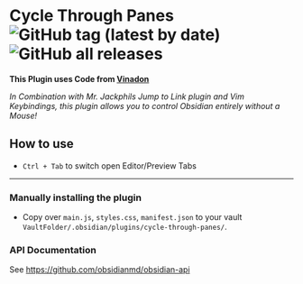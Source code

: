 # Cycle Through Panes ![GitHub tag (latest by date)](https://img.shields.io/github/v/tag/phibr0/cycle-through-panes) ![GitHub all releases](https://img.shields.io/github/downloads/phibr0/cycle-through-panes/total)

__This Plugin uses Code from [Vinadon](https://github.com/Vinzent03)__

_In Combination with Mr. Jackphils Jump to Link plugin and Vim Keybindings, this plugin allows you to control Obsidian entirely without a Mouse!_

## How to use

- `Ctrl + Tab` to switch open Editor/Preview Tabs

---
### Manually installing the plugin

- Copy over `main.js`, `styles.css`, `manifest.json` to your vault `VaultFolder/.obsidian/plugins/cycle-through-panes/`.

### API Documentation

See https://github.com/obsidianmd/obsidian-api
